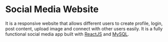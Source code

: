 # Social Media Website
It is a responsive website that allows different users to create profile, login, post content, upload image and connect with other users easily. It is a fully functional social media app built with [ReactJS](https://reactjs.org/) and [MySQL](https://www.mysql.com/).

